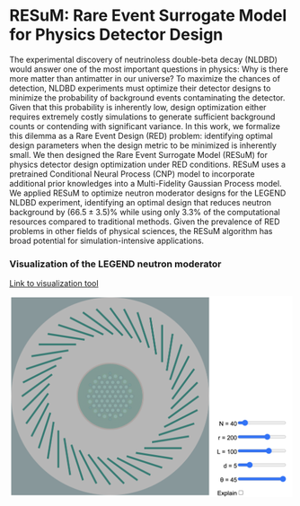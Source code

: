 # RESuM: Rare Event Surrogate Model for  Physics Detector Design

The experimental discovery of neutrinoless double-beta decay (NLDBD) would answer one of the most important questions in physics: Why is there more matter than antimatter in our universe? To maximize the chances of detection, NLDBD experiments must optimize their detector designs to minimize the probability of background events contaminating the detector. Given that this probability is inherently low, design optimization either requires extremely costly simulations to generate sufficient background counts or contending with significant variance. In this work, we formalize this dilemma as a Rare Event Design (RED) problem: identifying optimal design parameters when the design metric to be minimized is inherently small. We then designed the Rare Event Surrogate Model (RESuM) for physics detector design optimization under RED conditions. RESuM uses a pretrained Conditional Neural Process (CNP) model to incorporate additional prior knowledges into a Multi-Fidelity Gaussian Process model. We applied RESuM to optimize neutron moderator designs for the LEGEND NLDBD experiment, identifying an optimal design that reduces neutron background by ($66.5\pm3.5$)\% while using only 3.3\% of the computational resources compared to traditional methods. Given the prevalence of RED problems in other fields of physical sciences, the RESuM algorithm has broad potential for simulation-intensive applications.


### Visualization of the LEGEND neutron moderator

[Link to visualization tool](https://annkasch.github.io/legend-multi-fidelity-surrogate-model/)

<img src="https://github.com/annkasch/legend-multi-fidelity-surrogate-model/blob/main/utilities/vis.png" width="600">


